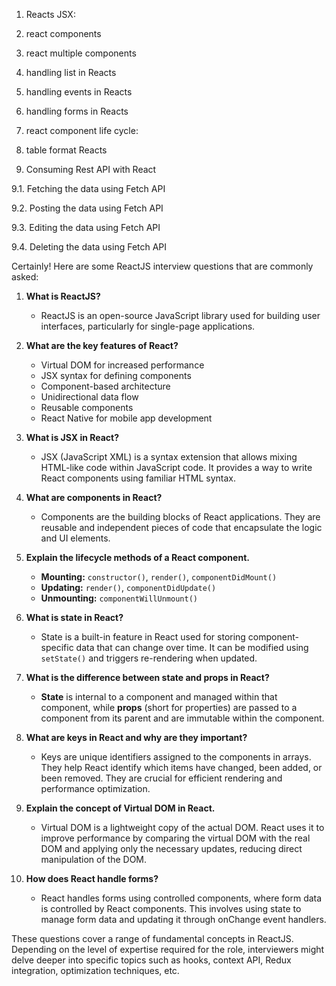 

1. Reacts JSX:

2. react components

3. react multiple components

4. handling list in Reacts

5. handling events in Reacts

6. handling forms in Reacts

7. react component life cycle:

8. table format Reacts

9. Consuming Rest API with React


9.1. Fetching the data using Fetch API

9.2. Posting the data using Fetch API

9.3. Editing the data using Fetch API

9.4. Deleting the data using Fetch API


Certainly! Here are some ReactJS interview questions that are commonly asked:

1. **What is ReactJS?**
   - ReactJS is an open-source JavaScript library used for building user interfaces, particularly for single-page applications.

2. **What are the key features of React?**
   - Virtual DOM for increased performance
   - JSX syntax for defining components
   - Component-based architecture
   - Unidirectional data flow
   - Reusable components
   - React Native for mobile app development

3. **What is JSX in React?**
   - JSX (JavaScript XML) is a syntax extension that allows mixing HTML-like code within JavaScript code. It provides a way to write React components using familiar HTML syntax.

4. **What are components in React?**
   - Components are the building blocks of React applications. They are reusable and independent pieces of code that encapsulate the logic and UI elements.

5. **Explain the lifecycle methods of a React component.**
   - **Mounting:** `constructor()`, `render()`, `componentDidMount()`
   - **Updating:** `render()`, `componentDidUpdate()`
   - **Unmounting:** `componentWillUnmount()`

6. **What is state in React?**
   - State is a built-in feature in React used for storing component-specific data that can change over time. It can be modified using `setState()` and triggers re-rendering when updated.

7. **What is the difference between state and props in React?**
   - **State** is internal to a component and managed within that component, while **props** (short for properties) are passed to a component from its parent and are immutable within the component.

8. **What are keys in React and why are they important?**
   - Keys are unique identifiers assigned to the components in arrays. They help React identify which items have changed, been added, or been removed. They are crucial for efficient rendering and performance optimization.

9. **Explain the concept of Virtual DOM in React.**
   - Virtual DOM is a lightweight copy of the actual DOM. React uses it to improve performance by comparing the virtual DOM with the real DOM and applying only the necessary updates, reducing direct manipulation of the DOM.

10. **How does React handle forms?**
    - React handles forms using controlled components, where form data is controlled by React components. This involves using state to manage form data and updating it through onChange event handlers.

These questions cover a range of fundamental concepts in ReactJS. Depending on the level of expertise required for the role, interviewers might delve deeper into specific topics such as hooks, context API, Redux integration, optimization techniques, etc.

